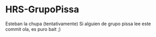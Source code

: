 # HRS-GrupoPissa
Esteban la chupa (tentativamente)
Si alguien de grupo pissa lee este commit ola, es puro bait ;)
